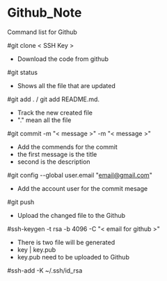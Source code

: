 # Github_Note

Command list for Github

#git clone < SSH Key >
 - Download the code from github

#git status
 - Shows all the file that are updated

#git add . / git add README.md.
 - Track the new created file
 - "." mean all the file

#git commit -m "< message >" -m "< message >"
 - Add the commends for the commit 
 - the first message is the title
 - second is the description

#git config --global user.email "email@gmail.com"
 - Add the account user for the commit mesage

#git push
 - Upload the changed file to the Github

#ssh-keygen -t rsa -b 4096 -C "< email for github >"
 - There is two file will be generated
 - key | key.pub 
 - key.pub need to be uploaded to Github

#ssh-add -K ~/.ssh/id_rsa